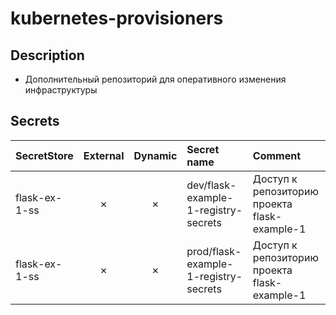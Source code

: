 # kubernetes-provisioners
## Description
* Дополнительный репозиторий для оперативного изменения инфраструктуры


## Secrets

| SecretStore   | External | Dynamic | Secret name                           | Comment                                      | 
|---------------|:--------:|:-------:|:--------------------------------------|:---------------------------------------------|
| flask-ex-1-ss | &cross;  | &cross; | dev/flask-example-1-registry-secrets  | Доступ к репозиторию проекта flask-example-1 |
| flask-ex-1-ss | &cross;  | &cross; | prod/flask-example-1-registry-secrets | Доступ к репозиторию проекта flask-example-1 |